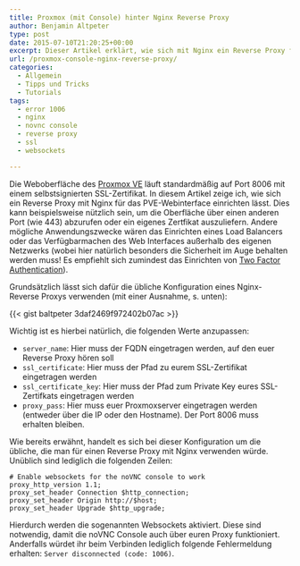 ```yaml
---
title: Proxmox (mit Console) hinter Nginx Reverse Proxy
author: Benjamin Altpeter
type: post
date: 2015-07-10T21:20:25+00:00
excerpt: Dieser Artikel erklärt, wie sich mit Nginx ein Reverse Proxy für die Proxmox-Weboberfläche einrichten lässt. Dieser funktioniert auch mit der noVNC Console.
url: /proxmox-console-nginx-reverse-proxy/
categories:
  - Allgemein
  - Tipps und Tricks
  - Tutorials
tags:
  - error 1006
  - nginx
  - novnc console
  - reverse proxy
  - ssl
  - websockets

---
```

Die Weboberfläche des <a href="https://www.proxmox.com/en/" target="_blank">Proxmox VE</a> läuft standardmäßig auf Port 8006 mit einem selbstsignierten SSL-Zertifikat. In diesem Artikel zeige ich, wie sich ein Reverse Proxy mit Nginx für das PVE-Webinterface einrichten lässt. Dies kann beispielsweise nützlich sein, um die Oberfläche über einen anderen Port (wie 443) abzurufen oder ein eigenes Zertfikat auszuliefern. Andere mögliche Anwendungszwecke wären das Einrichten eines Load Balancers oder das Verfügbarmachen des Web Interfaces außerhalb des eigenen Netzwerks (wobei hier natürlich besonders die Sicherheit im Auge behalten werden muss! Es empfiehlt sich zumindest das Einrichten von <a href="https://pve.proxmox.com/wiki/Two-Factor_Authentication" target="_blank">Two Factor Authentication</a>).

Grundsätzlich lässt sich dafür die übliche Konfiguration eines Nginx-Reverse Proxys verwenden (mit einer Ausnahme, s. unten):

{{< gist baltpeter 3daf2469f972402b07ac >}}

Wichtig ist es hierbei natürlich, die folgenden Werte anzupassen:

  * `server_name`: Hier muss der FQDN eingetragen werden, auf den euer Reverse Proxy hören soll
  * `ssl_certificate`: Hier muss der Pfad zu eurem SSL-Zertifikat eingetragen werden
  * `ssl_certificate_key`: Hier muss der Pfad zum Private Key eures SSL-Zertifkats eingetragen werden
  * `proxy_pass`: Hier muss euer Proxmoxserver eingetragen werden (entweder über die IP oder den Hostname). Der Port 8006 muss erhalten bleiben.

Wie bereits erwähnt, handelt es sich bei dieser Konfiguration um die übliche, die man für einen Reverse Proxy mit Nginx verwenden würde. Unüblich sind lediglich die folgenden Zeilen:

```
# Enable websockets for the noVNC console to work
proxy_http_version 1.1;
proxy_set_header Connection $http_connection;
proxy_set_header Origin http://$host;
proxy_set_header Upgrade $http_upgrade;
```

Hierdurch werden die sogenannten Websockets aktiviert. Diese sind notwendig, damit die noVNC Console auch über euren Proxy funktioniert. Anderfalls würdet ihr beim Verbinden lediglich folgende Fehlermeldung erhalten: `Server disconnected (code: 1006)`.
